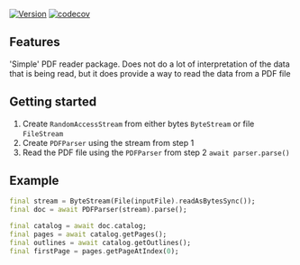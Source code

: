[![Version](https://img.shields.io/pub/v/dart_pdf_reader.svg)](https://pub.dev/packages/dart_pdf_reader) [![codecov](https://codecov.io/gh/NicolaVerbeeck/dart_pdf_reader/graph/badge.svg?token=20CAT9JC3Y)](https://codecov.io/gh/NicolaVerbeeck/dart_pdf_reader)

## Features

'Simple' PDF reader package. Does not do a lot of interpretation of the data
that is being read, but it does provide a way to read the data from a PDF file

## Getting started

1) Create `RandomAccessStream` from either bytes `ByteStream` or file `FileStream`
2) Create `PDFParser` using the stream from step 1
3) Read the PDF file using the `PDFParser` from step 2 `await parser.parse()`

## Example
```dart
final stream = ByteStream(File(inputFile).readAsBytesSync());
final doc = await PDFParser(stream).parse();

final catalog = await doc.catalog;
final pages = await catalog.getPages();
final outlines = await catalog.getOutlines();
final firstPage = pages.getPageAtIndex(0);
```